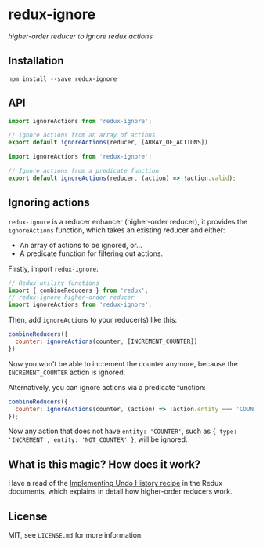 # redux-ignore

_higher-order reducer to ignore redux actions_


## Installation

```
npm install --save redux-ignore
```


## API

```js
import ignoreActions from 'redux-ignore';

// Ignore actions from an array of actions
export default ignoreActions(reducer, [ARRAY_OF_ACTIONS])
```

```js
import ignoreActions from 'redux-ignore';

// Ignore actions from a predicate function
export default ignoreActions(reducer, (action) => !action.valid);
```


## Ignoring actions

`redux-ignore` is a reducer enhancer (higher-order reducer), it provides the
`ignoreActions` function, which takes an existing reducer and either:

- An array of actions to be ignored, or...
- A predicate function for filtering out actions.

Firstly, import `redux-ignore`:

```js
// Redux utility functions
import { combineReducers } from 'redux';
// redux-ignore higher-order reducer
import ignoreActions from 'redux-ignore';
```

Then, add `ignoreActions` to your reducer(s) like this:

```js
combineReducers({
  counter: ignoreActions(counter, [INCREMENT_COUNTER])
})
```

Now you won't be able to increment the counter anymore, because the
`INCREMENT_COUNTER` action is ignored.

Alternatively, you can ignore actions via a predicate function:

```js
combineReducers({
  counter: ignoreActions(counter, (action) => !action.entity === 'COUNTER')
});
```

Now any action that does not have `entity: 'COUNTER'`, such as `{ type: 'INCREMENT', entity: 'NOT_COUNTER' }`, will be ignored.


## What is this magic? How does it work?

Have a read of the [Implementing Undo History recipe](https://rackt.github.io/redux/docs/recipes/ImplementingUndoHistory.html)
in the Redux documents, which explains in detail how higher-order reducers work.


## License

MIT, see `LICENSE.md` for more information.

